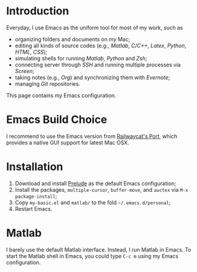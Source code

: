 # Introduction
Everyday, I use Emacs as the uniform tool for most of my work, such as
- organizing folders and documents on my Mac;
- editing all kinds of source codes (e.g., _Matlab_, _C/C++_, _Latex_, _Python_, _HTML_, _CSS_);
- simulating shells for running _Matlab_, _Python_ and _Zsh_;
- connecting server through _SSH_ and running multiple processes via _Screen_;
- taking notes (e.g., _Org_) and synchronizing them with _Evernote_;
- managing _Git_ repositories.

This page contains my Emacs configuration.

# Emacs Build Choice
I recommend to use the Emacs version from
[Railwaycat's Port](https://github.com/railwaycat/emacs-mac-port),
which provides a native GUI support for latest Mac OSX.

# Installation
1. Download and install [Prelude](https://github.com/bbatsov/prelude) as the default Emacs configuration;
2. Install the packages, `multiple-cursor`, `buffer-move`, and `auctex` via `M-x package-install`;
3. Copy `my-basic.el` and `matlab/` to the fold `~/.emacs.d/personal`;
4. Restart Emacs.

# Matlab
I barely use the default Matlab interface. Instead, I run Matlab in Emacs.
To start the Matlab shell in Emacs, you could type `C-c m` using my Emacs configuration.
